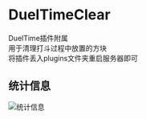 # DuelTimeClear
DuelTime插件附属 <br>
用于清理打斗过程中放置的方块 <br> 
将插件丢入plugins文件夹重启服务器即可 <br>

## 统计信息
![统计信息](https://bstats.org/signatures/bukkit/DuelTimeClear.svg)
